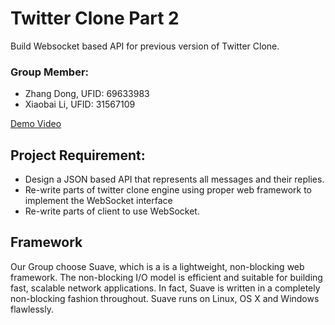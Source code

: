 # Twitter Clone Part 2
Build Websocket based API for previous version of Twitter Clone.

### Group Member:
- Zhang Dong, UFID: 69633983
- Xiaobai Li, UFID: 31567109

[Demo Video](https://www.youtube.com/watch?v=_NDVHhxO5DQ&feature=youtu.be)

## Project Requirement:
- Design a JSON based API that represents all messages and their replies.
- Re-write parts of twitter clone engine using proper web framework to implement the WebSocket interface
- Re-write parts of client to use WebSocket. 

## Framework

Our Group choose Suave, which is a is a lightweight, non-blocking web framework. The non-blocking I/O model is efficient and suitable for building fast, scalable network applications. In fact, Suave is written in a completely non-blocking fashion throughout. Suave runs on Linux, OS X and Windows flawlessly.
